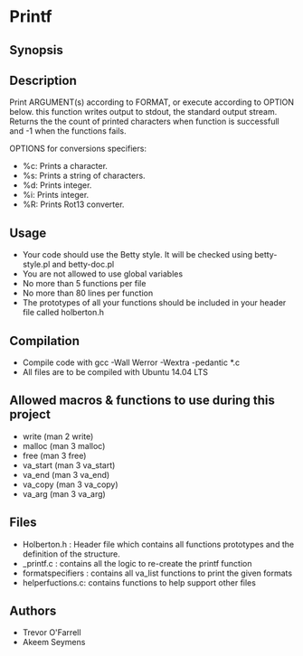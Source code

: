 # Printf

## Synopsis

## Description
Print ARGUMENT(s) according to FORMAT, or execute according to OPTION below.
this function writes output to stdout, the standard output stream. Returns the
the count of printed characters when function is successfull and -1 when the
functions fails.

OPTIONS for conversions specifiers:
+ %c: Prints a character.
+ %s: Prints a string of characters.
+ %d: Prints integer.
+ %i: Prints integer.
+ %R: Prints Rot13 converter.
## Usage
+ Your code should use the Betty style. It will be checked using betty-style.pl
  and betty-doc.pl
+ You are not allowed to use global variables
+ No more than 5 functions per file
+ No more than 80 lines per function
+ The prototypes of all your functions should be included in your header file
  called holberton.h

## Compilation
+ Compile code with  gcc -Wall Werror -Wextra -pedantic *.c
+ All files are to be compiled with Ubuntu 14.04 LTS

## Allowed macros & functions to use during this project
+ write (man 2 write)
+ malloc (man 3 malloc)
+ free (man 3 free)
+ va_start (man 3 va_start)
+ va_end (man 3 va_end)
+ va_copy (man 3 va_copy)
+ va_arg (man 3 va_arg)


## Files
+ Holberton.h : Header file which contains all functions prototypes
   and the definition of the structure.
+  _printf.c : contains all the logic  to re-create the printf function
+ formatspecifiers : contains all va_list functions to print the given formats
+ helperfuctions.c: contains functions to help support other files

## Authors
+ Trevor O'Farrell
+ Akeem Seymens
